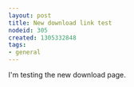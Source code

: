 ```yaml
---
layout: post
title: New download link test
nodeid: 305
created: 1305332848
tags:
- general
---
```

I'm testing the new download page.
